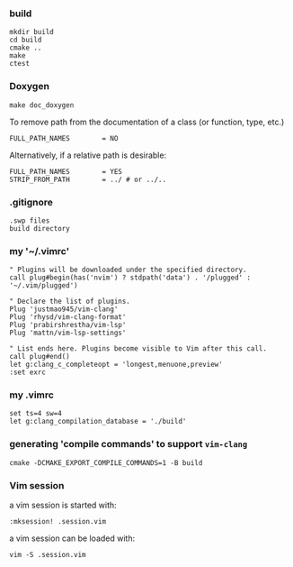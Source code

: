 ### build

```
mkdir build
cd build
cmake ..
make
ctest
```
### Doxygen
```
make doc_doxygen
```
To remove path from the documentation of a class (or function, type, etc.) 
```
FULL_PATH_NAMES        = NO
```
Alternatively, if a relative path is desirable:
```
FULL_PATH_NAMES        = YES
STRIP_FROM_PATH        = ../ # or ../..

```
### .gitignore

```
.swp files
build directory
```

### my '~/.vimrc'
```
" Plugins will be downloaded under the specified directory.
call plug#begin(has('nvim') ? stdpath('data') . '/plugged' : '~/.vim/plugged')

" Declare the list of plugins.
Plug 'justmao945/vim-clang'
Plug 'rhysd/vim-clang-format'
Plug 'prabirshrestha/vim-lsp'
Plug 'mattn/vim-lsp-settings'

" List ends here. Plugins become visible to Vim after this call.
call plug#end()
let g:clang_c_completeopt = 'longest,menuone,preview'
:set exrc
```
### my .vimrc
```
set ts=4 sw=4
let g:clang_compilation_database = './build'
```
### generating 'compile commands' to support `vim-clang`
```
cmake -DCMAKE_EXPORT_COMPILE_COMMANDS=1 -B build
```

### Vim session
a vim session is started with:
```
:mksession! .session.vim
```
a vim session can be loaded with:
```
vim -S .session.vim
```
